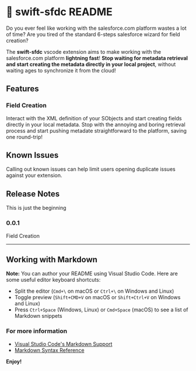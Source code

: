 # 💫 swift-sfdc README

Do you ever feel like working with the salesforce.com platform wastes a lot of time?
Are you tired of the standard 6-steps salesforce wizard for field creation?

The <b>swift-sfdc</b> vscode extension aims to make working with the salesforce.com platform <b>lightning fast</b>!
<b>Stop waiting for metadata retrieval and start creating the metadata directly in your local project</b>, without waiting ages to synchronize it from the cloud!

## Features

### Field Creation

Interact with the XML definition of your SObjects and start creating fields directly in your local metadata. Stop with the annoying and boring retrieval process and start pushing metadate straightforward to the platform, saving one round-trip!

## Known Issues

Calling out known issues can help limit users opening duplicate issues against your extension.

## Release Notes

This is just the beginning

### 0.0.1

Field Creation

-----------------------------------------------------------------------------------------------------------

## Working with Markdown

**Note:** You can author your README using Visual Studio Code.  Here are some useful editor keyboard shortcuts:

* Split the editor (`Cmd+\` on macOS or `Ctrl+\` on Windows and Linux)
* Toggle preview (`Shift+CMD+V` on macOS or `Shift+Ctrl+V` on Windows and Linux)
* Press `Ctrl+Space` (Windows, Linux) or `Cmd+Space` (macOS) to see a list of Markdown snippets

### For more information

* [Visual Studio Code's Markdown Support](http://code.visualstudio.com/docs/languages/markdown)
* [Markdown Syntax Reference](https://help.github.com/articles/markdown-basics/)

**Enjoy!**
